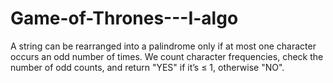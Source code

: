 # Game-of-Thrones---I-algo
A string can be rearranged into a palindrome only if at most one character occurs an odd number of times. We count character frequencies, check the number of odd counts, and return "YES" if it’s ≤ 1, otherwise "NO".
